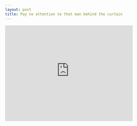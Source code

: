 ```yaml
---
layout: post
title: Pay no attention to that man behind the curtain
---
```


<iframe width="420" height="315" src="https://www.youtube.com/embed/YWyCCJ6B2WE" frameborder="0" allowfullscreen></iframe>
